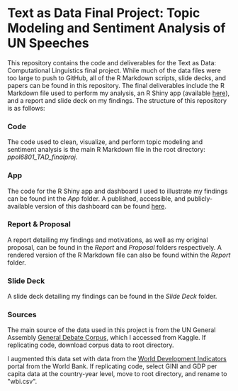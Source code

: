 # Text as Data Final Project: Topic Modeling and Sentiment Analysis of UN Speeches

This repository contains the code and deliverables for the Text as Data: Computational Linguistics final project. While much of the data files were too large to push to GitHub, all of the R Markdown scripts, slide decks, and papers can be found in this repository. The final deliverables include the R Markdown file used to perform my analysis, an R Shiny app (available [here](https://scohen97.shinyapps.io/tad_app/)), and a report and slide deck on my findings. 
The structure of this repository is as follows:

### Code
The code used to clean, visualize, and perform topic modeling and sentiment analysis is the main R Markdown file in the root directory: *ppol6801_TAD_finalproj*.

### App
The code for the R Shiny app and dashboard I used to illustrate my findings can be found int the *App* folder. A published, accessible, and publicly-available version of this dashboard can be found [here](https://scohen97.shinyapps.io/tad_app/).

### Report & Proposal
A report detailing my findings and motivations, as well as my original proposal, can be found in the *Report* and *Proposal* folders respectively. A rendered version of the R Markdown file can also be found within the *Report* folder.

### Slide Deck 
A slide deck detailing my findings can be found in the *Slide Deck* folder.

### Sources
The main source of the data used in this project is from the UN General Assembly [General Debate Corpus](https://www.kaggle.com/datasets/namigabbasov/united-nations-general-debate-corpus-1946-2023?resource=download), which I accessed from Kaggle. If replicating code, download corpus data to root directory.

I augmented this data set with data from the [World Development Indicators](https://databank.worldbank.org/source/world-development-indicators) portal from the World Bank. If replicating code, select GINI and GDP per capita data at the country-year level, move to root directory, and rename to "wbi.csv".

